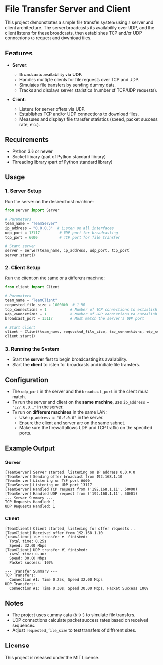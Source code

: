 # File Transfer Server and Client

This project demonstrates a simple file transfer system using a server and client architecture. The server broadcasts its availability over UDP, and the client listens for these broadcasts, then establishes TCP and/or UDP connections to request and download files.

## Features

- **Server**:
  - Broadcasts availability via UDP.
  - Handles multiple clients for file requests over TCP and UDP.
  - Simulates file transfers by sending dummy data.
  - Tracks and displays server statistics (number of TCP/UDP requests).

- **Client**:
  - Listens for server offers via UDP.
  - Establishes TCP and/or UDP connections to download files.
  - Measures and displays file transfer statistics (speed, packet success rate, etc.).

## Requirements

- Python 3.6 or newer
- Socket library (part of Python standard library)
- Threading library (part of Python standard library)

## Usage

### 1. Server Setup

Run the server on the desired host machine:

```python
from server import Server

# Parameters
team_name = "TeamServer"
ip_address = "0.0.0.0"  # Listen on all interfaces
udp_port = 13117         # UDP port for broadcasting
tcp_port = 6000          # TCP port for file transfer

# Start server
server = Server(team_name, ip_address, udp_port, tcp_port)
server.start()
```

### 2. Client Setup

Run the client on the same or a different machine:

```python
from client import Client

# Parameters
team_name = "TeamClient"
requested_file_size = 1000000  # 1 MB
tcp_connections = 1           # Number of TCP connections to establish
udp_connections = 1           # Number of UDP connections to establish
broadcast_port = 13117        # Must match the server's UDP port

# Start client
client = Client(team_name, requested_file_size, tcp_connections, udp_connections, broadcast_port)
client.start()
```

### 3. Running the System

- Start the **server** first to begin broadcasting its availability.
- Start the **client** to listen for broadcasts and initiate file transfers.

## Configuration

- The `udp_port` in the server and the `broadcast_port` in the client must match.
- To run the server and client on the **same machine**, use `ip_address = "127.0.0.1"` in the server.
- To run on **different machines** in the same LAN:
  - Use `ip_address = "0.0.0.0"` in the server.
  - Ensure the client and server are on the same subnet.
  - Make sure the firewall allows UDP and TCP traffic on the specified ports.

## Example Output

### Server

```
[TeamServer] Server started, listening on IP address 0.0.0.0
[TeamServer] Sending offer broadcast from 192.168.1.10
[TeamServer] Listening on TCP port 6000
[TeamServer] Listening on UDP port 13117
[TeamServer] Handled TCP request from ('192.168.1.11', 50000)
[TeamServer] Handled UDP request from ('192.168.1.11', 50001)
--- Server Summary ---
TCP Requests Handled: 1
UDP Requests Handled: 1
```

### Client

```
[TeamClient] Client started, listening for offer requests...
[TeamClient] Received offer from 192.168.1.10
[TeamClient] TCP transfer #1 finished:
  Total time: 0.25s
  Speed: 32.00 Mbps
[TeamClient] UDP transfer #1 finished:
  Total time: 0.30s
  Speed: 30.00 Mbps
  Packet success: 100%

--- Transfer Summary ---
TCP Transfers:
  Connection #1: Time 0.25s, Speed 32.00 Mbps
UDP Transfers:
  Connection #1: Time 0.30s, Speed 30.00 Mbps, Packet Success 100%
```

## Notes

- The project uses dummy data (`b'X'`) to simulate file transfers.
- UDP connections calculate packet success rates based on received sequences.
- Adjust `requested_file_size` to test transfers of different sizes.

## License

This project is released under the MIT License.

